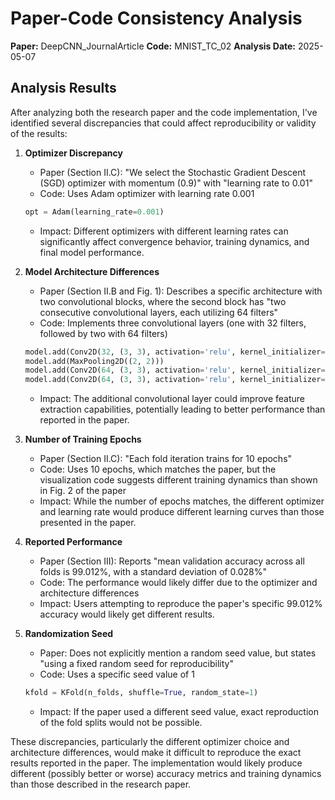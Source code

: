 # Paper-Code Consistency Analysis

**Paper:** DeepCNN_JournalArticle
**Code:** MNIST_TC_02
**Analysis Date:** 2025-05-07

## Analysis Results

After analyzing both the research paper and the code implementation, I've identified several discrepancies that could affect reproducibility or validity of the results:

1. **Optimizer Discrepancy**
   - Paper (Section II.C): "We select the Stochastic Gradient Descent (SGD) optimizer with momentum (0.9)" with "learning rate to 0.01"
   - Code: Uses Adam optimizer with learning rate 0.001
   ```python
   opt = Adam(learning_rate=0.001)
   ```
   - Impact: Different optimizers with different learning rates can significantly affect convergence behavior, training dynamics, and final model performance.

2. **Model Architecture Differences**
   - Paper (Section II.B and Fig. 1): Describes a specific architecture with two convolutional blocks, where the second block has "two consecutive convolutional layers, each utilizing 64 filters"
   - Code: Implements three convolutional layers (one with 32 filters, followed by two with 64 filters)
   ```python
   model.add(Conv2D(32, (3, 3), activation='relu', kernel_initializer='he_uniform', input_shape=(28, 28, 1)))
   model.add(MaxPooling2D((2, 2)))
   model.add(Conv2D(64, (3, 3), activation='relu', kernel_initializer='he_uniform'))
   model.add(Conv2D(64, (3, 3), activation='relu', kernel_initializer='he_uniform'))
   ```
   - Impact: The additional convolutional layer could improve feature extraction capabilities, potentially leading to better performance than reported in the paper.

3. **Number of Training Epochs**
   - Paper (Section II.C): "Each fold iteration trains for 10 epochs"
   - Code: Uses 10 epochs, which matches the paper, but the visualization code suggests different training dynamics than shown in Fig. 2 of the paper
   - Impact: While the number of epochs matches, the different optimizer and learning rate would produce different learning curves than those presented in the paper.

4. **Reported Performance**
   - Paper (Section III): Reports "mean validation accuracy across all folds is 99.012%, with a standard deviation of 0.028%"
   - Code: The performance would likely differ due to the optimizer and architecture differences
   - Impact: Users attempting to reproduce the paper's specific 99.012% accuracy would likely get different results.

5. **Randomization Seed**
   - Paper: Does not explicitly mention a random seed value, but states "using a fixed random seed for reproducibility"
   - Code: Uses a specific seed value of 1
   ```python
   kfold = KFold(n_folds, shuffle=True, random_state=1)
   ```
   - Impact: If the paper used a different seed value, exact reproduction of the fold splits would not be possible.

These discrepancies, particularly the different optimizer choice and architecture differences, would make it difficult to reproduce the exact results reported in the paper. The implementation would likely produce different (possibly better or worse) accuracy metrics and training dynamics than those described in the research paper.